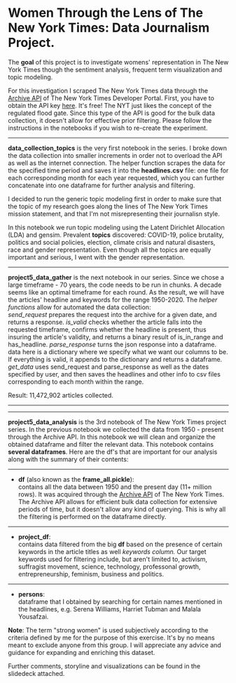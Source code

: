 # Women Through the Lens of The New York Times: Data Journalism Project. 

The **goal** of this project is to investigate womens' representation in The New York Times though the sentiment analysis, frequent term visualization and topic modeling.

For this investigation I scraped The New York Times data through the [Archive API](https://developer.nytimes.com/docs/archive-product/1/overview) of The New York Times Developer Portal. First, you have to obtain the API key [here](https://developer.nytimes.com/). It's free! The NYT just likes the concept of the regulated flood gate. Since this type of the API is good for the bulk data collection, it doesn't allow for effective prior filtering. Please follow the instructions in the notebooks if you wish to re-create the experiment.
*****************************************************************************************************************************************************************
**data_collection_topics** is the very first notebook in the series. I broke down the data collection into smaller increments in order not to overload the API as well as the internet connection. The helper function scrapes the data for the specified time period and saves it into the **headlines.csv** file: one file for each corresponding month for each year requested, which you can further concatenate into one dataframe for further analysis and filtering.

I decided to run the generic topic modeling first in order to make sure that the topic of my research goes along the lines of The New York Times mission statement, and that I'm not misrepresenting their journalisn style.

In this notebook we run topic modeling using the Latent Dirichlet Allocation (LDA) and gensim. 
Prevalent **topics** discovered: COVID-19, police brutality, politics and social policies, election, climate crisis and natural disasters, race and gender representation. Even though all the topics are equally important and serious, I went with the gender representation.
*****************************************************************************************************************************************************************
**project5_data_gather** is the next notebook in our series. Since we chose a large timeframe - 70 years, the code needs to be run in chunks. A decade seems like an optimal timeframe for each round. As the result, we will have the articles' headline and keywords for the range 1950-2020.
The *helper functions* allow for automated the data collection: <br>
*send_request* prepares the request into the archive for a given date, and returns a response.
*is_valid* checks whether the article falls into the requested timeframe, confirms whether the headline is present, thus insuring the article's validity, and returns a binary result of is_in_range and has_headline.
*parse_response* turns the json response into a dataframe. data here is a dictionary where we specify what we want our columns to be. If everything is valid, it appends to the dictionary and returns a dataframe.
*get_data* uses send_request and parse_response as well as the dates specified by user, and then saves the headlines and other info to csv files corresponding to each month within the range.

Result: 11,472,902 articles collected.
*****************************************************************************************************************************************************************
*****************************************************************************************************************************************************************
**project5_data_analysis** is the 3rd notebook of The New York Times project series. In the previous notebook we collected the data from 1950 - present through the Archive API. In this notebook we will clean and organize the obtained dataframe and filter the relevant data.
This notebook contains **several dataframes**. Here are the df's that are important for our analysis along with the summary of their contents:<br>
****************************************************************************************************************
* **df** (also known as the **frame_all.pickle**): <br>
contains all the data between 1950 and the present day (11+ million rows). It was acquired through the [Archive API](https://developer.nytimes.com/docs/archive-product/1/overview) of The New York Times. The Archive API allows for efficient bulk data collection for extensive periods of time, but it doesn't allow any kind of querying. This is why all the filtering is performed on the dataframe directly.
****************************************************************************************************************
* **project_df**: <br>
contains data filtered from the big **df** based on the presence of certain keywords in the article titles as well *keywords column.* Our target keywords used for filtering include, but aren't limited to, activism, suffragist movement, science, technology, professonal growth, entrepreneurship, feminism, business and politics.
****************************************************************************************************************
* **persons**: <br>
dataframe that I obtained by searching for certain names mentioned in the headlines, e.g. Serena Williams, Harriet Tubman and Malala Yousafzai.

**Note**: The term "strong women" is used subjectively according to the criteria defined by me for the purpose of this exercise. It's by no means meant to exclude anyone from this group. I will appreciate any advice and guidance for expanding and enriching this dataset.

Further comments, storyline and visualizations can be found in the slidedeck attached.
